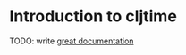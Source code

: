# Introduction to cljtime

TODO: write [great documentation](http://jacobian.org/writing/what-to-write/)

